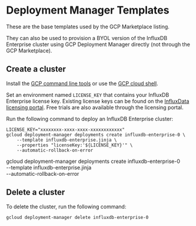 # Deployment Manager Templates

These are the base templates used by the GCP Marketplace listing.

They can also be used to provision a BYOL version of the InfluxDB Enterprise cluster using GCP Deployment Manager directly (not through the GCP Marketplace).

## Create a cluster

Install the [GCP command line tools](https://cloud.google.com/sdk/) or use the [GCP cloud shell](https://cloud.google.com/shell/).

Set an environment named `LICENSE_KEY` that contains your InfluxDB Enterprise license key. Existing license keys can be found on the [InfluxData licensing portal](https://portal.influxdata.com/). Free trials are also available through the licensing portal.

Run the following command to deploy an InfluxDB Enterprise cluster:

```
LICENSE_KEY="xxxxxxxx-xxxx-xxxx-xxxxxxxxxxxx"
gcloud deployment-manager deployments create influxdb-enterprise-0 \
    --template influxdb-enterprise.jinja \
    --properties "licenseKey:'${LICENSE_KEY}'" \
    --automatic-rollback-on-error
```

gcloud deployment-manager deployments create influxdb-enterprise-0 \
    --template influxdb-enterprise.jinja \
    --automatic-rollback-on-error

## Delete a cluster

To delete the cluster, run the following command:

```
gcloud deployment-manager delete influxdb-enterprise-0
```